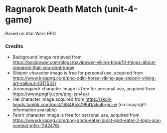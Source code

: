 # Ragnarok Death Match (unit-4-game)
Based on Star Wars RPG



### Credits
* Background image retrieved from https://bavipower.com/blogs/bavipower-viking-blog/10-things-about-ragnarok-that-you-dont-know
* Sleipnir character image is free for personal use, acquired from https://www.kisspng.com/png-odin-horse-viking-age-sleipnir-viking-art-valknut-4317542/
* Jormungandr character image is free for personal use, acquired from https://www.pngfly.com/png-tsn4ux/
* Hel character image acquired from https://skull-heads.tumblr.com/post/168485379841/skull-girl-vi (no copyright information available)
* Fenrir character image is free for personal use, acquired from https://www.kisspng.com/png-gods-eater-burst-god-eater-2-logo-ace-combat-infin-1142476/
